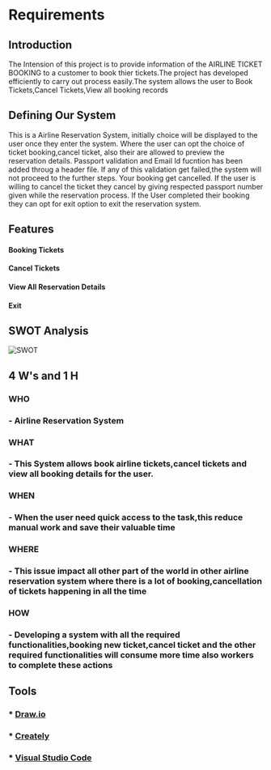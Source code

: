 # Requirements

## Introduction
The Intension of this project is to provide information of the AIRLINE TICKET BOOKING to a customer to book thier tickets.The project has developed efficiently to carry out process easily.The system allows the user to Book Tickets,Cancel Tickets,View all booking records


## Defining Our System
This is a Airline Reservation System, initially choice will be displayed to the user once they enter the system. Where the user can opt the choice of ticket booking,cancel ticket, also their are allowed to preview the reservation details. Passport validation and Email Id fucntion has been added throug a header file. If any of this validation get failed,the system will not proceed to the further steps. Your booking get cancelled. If the user is willing to cancel the ticket they cancel by giving respected passport number given while the reservation process. If the User completed their booking they can opt for exit option to exit the reservation system.


## Features
#### Booking Tickets
#### Cancel Tickets
#### View All Reservation Details
#### Exit


## SWOT Analysis
![SWOT](https://user-images.githubusercontent.com/66021448/159547605-8629e7a6-2ddb-432a-af18-6bb970751cef.jpg)


## 4 W's and 1 H

### WHO
### - Airline Reservation System
         
### WHAT
### - This System allows book airline tickets,cancel tickets and view all booking details for the user.
            
### WHEN
### - When the user need quick access to the task,this reduce manual work and save their valuable time
        
### WHERE
### - This issue impact all other part of the world in other airline reservation system where there is a lot of booking,cancellation of tickets happening in                 all the time
             
### HOW
### - Developing a system with all the required functionalities,booking new ticket,cancel ticket and the other required functionalities will consume more time               also workers to complete these actions
         

## Tools
###  * [Draw.io](https://app.diagrams.net/)
###  * [Creately](https://app.creately.com/)
###  * [Visual Studio Code](https://code.visualstudio.com/)
  
